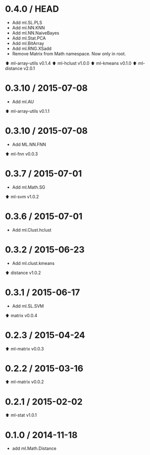 0.4.0 / HEAD
==================

* Add ml.SL.PLS
* Add ml.NN.KNN
* Add ml.NN.NaiveBayes
* Add ml.Stat.PCA
* Add ml.BitArray
* Add ml.RNG.XSadd
* Remove Matrix from Math namespace. Now only in root.

:arrow_up: ml-array-utils v0.1.4
:arrow_up: ml-hclust v1.0.0
:arrow_up: ml-kmeans v0.1.0
:arrow_up: ml-distance v2.0.1

0.3.10 / 2015-07-08
===================

* Add ml.AU

:arrow_up: ml-array-utils v0.1.1

0.3.10 / 2015-07-08
===================

* Add ML.NN.FNN

:arrow_up: ml-fnn v0.0.3

0.3.7 / 2015-07-01
==================

* Add ml.Math.SG

:arrow_up: ml-svm v1.0.2

0.3.6 / 2015-07-01
==================

* Add ml.Clust.hclust


0.3.2 / 2015-06-23
==================

* Add ml.clust.kmeans

:arrow_up: distance v1.0.2

0.3.1 / 2015-06-17
==================

* Add ml.SL.SVM

:arrow_up: matrix v0.0.4

0.2.3 / 2015-04-24
==================

:arrow_up: ml-matrix v0.0.3

0.2.2 / 2015-03-16
==================

:arrow_up: ml-matrix v0.0.2

0.2.1 / 2015-02-02
==================

:arrow_up: ml-stat v1.0.1

0.1.0 / 2014-11-18
==================

* add ml.Math.Distance
